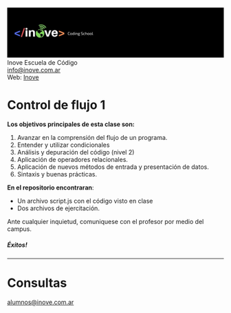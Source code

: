 ![Inove banner](img/inove.jpg)
Inove Escuela de Código\
info@inove.com.ar\
Web: [Inove](http://inove.com.ar)

# Control de flujo 1
__Los objetivos principales de esta clase son:__

1. Avanzar en la comprensión del flujo de un programa.
2. Entender y utilizar condicionales
3. Análisis y depuración del código (nivel 2)
4. Aplicación de operadores relacionales.
5. Aplicación de nuevos métodos de entrada y presentación de datos.
6. Sintaxis y buenas prácticas.

__En el repositorio encontraran__:
* Un archivo script.js con el código visto en clase
* Dos archivos de ejercitación.

Ante cualquier inquietud, comuniquese con el profesor  por medio del campus.

##### Éxitos!

----------------------------
# Consultas
alumnos@inove.com.ar
